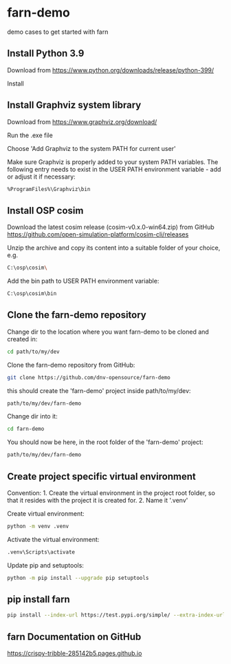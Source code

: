 # farn-demo
demo cases to get started with farn


## Install Python 3.9

Download from https://www.python.org/downloads/release/python-399/

Install

## Install Graphviz system library

Download from https://www.graphviz.org/download/

Run the .exe file

Choose 'Add Graphviz to the system PATH for current user'

Make sure Graphviz is properly added to your system PATH variables.
The following entry needs to exist in the USER PATH environment variable - add or adjust it if necessary:
~~~sh
%ProgramFiles%\Graphviz\bin
~~~


## Install OSP cosim

Download the latest cosim release (cosim-v0.x.0-win64.zip) from GitHub
https://github.com/open-simulation-platform/cosim-cli/releases

Unzip the archive and copy its content into a suitable folder of your choice, e.g.
~~~sh
C:\osp\cosim\
~~~

Add the bin path to USER PATH environment variable:
~~~sh
C:\osp\cosim\bin
~~~


## Clone the farn-demo repository

Change dir to the location where you want farn-demo to be cloned and created in:
~~~sh
cd path/to/my/dev
~~~

Clone the farn-demo repository from GitHub:
~~~sh
git clone https://github.com/dnv-opensource/farn-demo
~~~

this should create the 'farn-demo' project inside path/to/my/dev:
~~~sh
path/to/my/dev/farn-demo
~~~

Change dir into it:
~~~sh
cd farn-demo
~~~

You should now be here, in the root folder of the 'farn-demo' project:
~~~sh
path/to/my/dev/farn-demo
~~~


## Create project specific virtual environment

Convention:
	1. Create the virtual environment in the project root folder, so that it resides with the project it is created for.
	2. Name it '.venv'

Create virtual environment:
~~~sh
python -m venv .venv
~~~

Activate the virtual environment:
~~~sh
.venv\Scripts\activate
~~~

Update pip and setuptools:
~~~sh
python -m pip install --upgrade pip setuptools
~~~


## pip install farn

~~~sh
pip install --index-url https://test.pypi.org/simple/ --extra-index-url https://pypi.org/simple/ farn
~~~


## farn Documentation on GitHub

https://crispy-tribble-285142b5.pages.github.io
